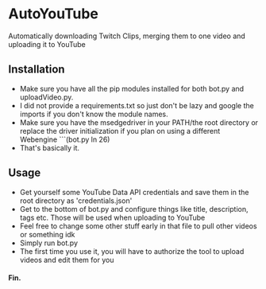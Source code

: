 # AutoYouTube
Automatically downloading Twitch Clips, merging them to one video and uploading it to YouTube

## Installation

- Make sure you have all the pip modules installed for both bot.py and uploadVideo.py.
- I did not provide a requirements.txt so just don't be lazy and google the imports if you don't know the module names.
- Make sure you have the msedgedriver in your PATH/the root directory or replace the driver initialization if you plan on using a different Webengine ```(bot.py ln 26)
- That's basically it.

## Usage
- Get yourself some YouTube Data API credentials and save them in the root directory as 'credentials.json'
- Get to the bottom of bot.py and configure things like title, description, tags etc. Those will be used when uploading to YouTube
- Feel free to change some other stuff early in that file to pull other videos or something idk
- Simply run bot.py
- The first time you use it, you will have to authorize the tool to upload videos and edit them for you

#### Fin.
